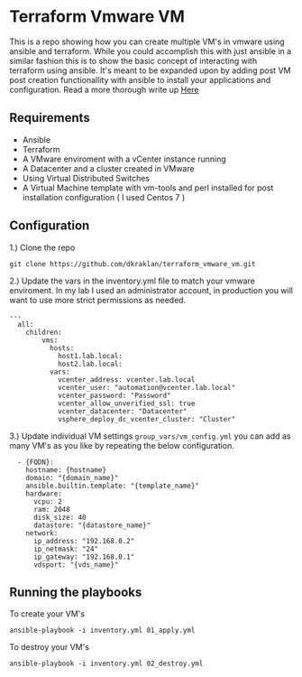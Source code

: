 # Terraform Vmware VM
 
This is a repo showing how you can create multiple VM's in vmware using ansible and terraform. While you could accomplish this with just ansible in a similar fashion this is to show the basic concept of interacting with terraform using ansible. It's meant to be expanded upon by adding post VM post creation functionallity with ansible to install your applications and configuration. Read a more thorough write up [Here](https://netsyncr.io/creating-virtual-machines-in-vsphere-with-terraform/)

## Requirements
* Ansible 
* Terraform 
* A VMware enviroment with a vCenter instance running
* A Datacenter and a cluster created in VMware
* Using Virtual Distributed Switches
* A Virtual Machine template with vm-tools and perl installed for post installation configuration ( I used Centos 7 )

## Configuration
1.) Clone the repo

    git clone https://github.com/dkraklan/terraform_vmware_vm.git
    
2.) Update the vars in the inventory.yml file to match your vmware enviroment. In my lab I used an administrator account, in production you will want to use more strict permissions as needed. 

```
---
  all:
    children:
        vms:
          hosts:
            host1.lab.local:
            host2.lab.local:
          vars:
            vcenter_address: vcenter.lab.local
            vcenter_user: "automation@vcenter.lab.local"
            vcenter_password: "Password"
            vcenter_allow_unverified_ssl: true
            vcenter_datacenter: "Datacenter"
            vsphere_deploy_dc_vcenter_cluster: "Cluster"

```

3.) Update individual VM settings `group_vars/vm_config.yml` you can add as many VM's as you like by repeating the below configuration.
````
  - {FQDN}:
    hostname: {hostname}
    domain: "{domain_name}"
    ansible.builtin.template: "{template_name}"
    hardware:
      vcpu: 2
      ram: 2048
      disk_size: 40
      datastore: "{datastore_name}"
    network:
      ip_address: "192.168.0.2"
      ip_netmask: "24"
      ip_gateway: "192.168.0.1"
      vdsport: "{vds_name}"
````

## Running the playbooks
To create your VM's 
    
    ansible-playbook -i inventory.yml 01_apply.yml

To destroy your VM's
    
    ansible-playbook -i inventory.yml 02_destroy.yml
